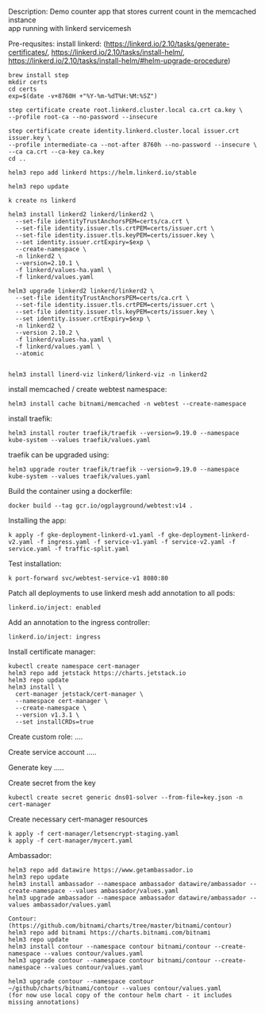 Description:
Demo counter app that stores current count in the memcached instance<br>
app running with linkerd servicemesh

Pre-requsites:
install linkerd: (https://linkerd.io/2.10/tasks/generate-certificates/,
  https://linkerd.io/2.10/tasks/install-helm/,
  https://linkerd.io/2.10/tasks/install-helm/#helm-upgrade-procedure)
```
brew install step
mkdir certs
cd certs
exp=$(date -v+8760H +"%Y-%m-%dT%H:%M:%SZ")

step certificate create root.linkerd.cluster.local ca.crt ca.key \
--profile root-ca --no-password --insecure

step certificate create identity.linkerd.cluster.local issuer.crt issuer.key \
--profile intermediate-ca --not-after 8760h --no-password --insecure \
--ca ca.crt --ca-key ca.key
cd ..

helm3 repo add linkerd https://helm.linkerd.io/stable

helm3 repo update

k create ns linkerd

helm3 install linkerd2 linkerd/linkerd2 \
  --set-file identityTrustAnchorsPEM=certs/ca.crt \
  --set-file identity.issuer.tls.crtPEM=certs/issuer.crt \
  --set-file identity.issuer.tls.keyPEM=certs/issuer.key \
  --set identity.issuer.crtExpiry=$exp \
  --create-namespace \
  -n linkerd2 \
  --version=2.10.1 \
  -f linkerd/values-ha.yaml \
  -f linkerd/values.yaml

helm3 upgrade linkerd2 linkerd/linkerd2 \
  --set-file identityTrustAnchorsPEM=certs/ca.crt \
  --set-file identity.issuer.tls.crtPEM=certs/issuer.crt \
  --set-file identity.issuer.tls.keyPEM=certs/issuer.key \
  --set identity.issuer.crtExpiry=$exp \
  -n linkerd2 \
  --version 2.10.2 \
  -f linkerd/values-ha.yaml \
  -f linkerd/values.yaml \
  --atomic


helm3 install linerd-viz linkerd/linkerd-viz -n linkerd2
```

install memcached / create webtest namespace:
```
helm3 install cache bitnami/memcached -n webtest --create-namespace
```

install traefik:
```
helm3 install router traefik/traefik --version=9.19.0 --namespace kube-system --values traefik/values.yaml
```
traefik can be upgraded using:
```
helm3 upgrade router traefik/traefik --version=9.19.0 --namespace kube-system --values traefik/values.yaml
```

Build the container using a dockerfile:
```
docker build --tag gcr.io/ogplayground/webtest:v14 .
```

Installing the app:
```
k apply -f gke-deployment-linkerd-v1.yaml -f gke-deployment-linkerd-v2.yaml -f ingress.yaml -f service-v1.yaml -f service-v2.yaml -f service.yaml -f traffic-split.yaml
```

Test installation:
```
k port-forward svc/webtest-service-v1 8080:80
```

Patch all deployments to use linkerd mesh add annotation to all pods:
```
linkerd.io/inject: enabled
```

Add an annotation to the ingress controller:
```
linkerd.io/inject: ingress
```

Install certificate manager:
```
kubectl create namespace cert-manager
helm3 repo add jetstack https://charts.jetstack.io
helm3 repo update
helm3 install \
  cert-manager jetstack/cert-manager \
  --namespace cert-manager \
  --create-namespace \
  --version v1.3.1 \
  --set installCRDs=true
```

Create custom role:
....

Create service account
.....

Generate key
.....

Create secret from the key
```
kubectl create secret generic dns01-solver --from-file=key.json -n cert-manager
```

Create necessary cert-manager resources
```
k apply -f cert-manager/letsencrypt-staging.yaml
k apply -f cert-manager/mycert.yaml
```

Ambassador:
```
helm3 repo add datawire https://www.getambassador.io
helm3 repo update
helm3 install ambassador --namespace ambassador datawire/ambassador --create-namespace --values ambassador/values.yaml
helm3 upgrade ambassador --namespace ambassador datawire/ambassador --values ambassador/values.yaml

Contour: (https://github.com/bitnami/charts/tree/master/bitnami/contour)
helm3 repo add bitnami https://charts.bitnami.com/bitnami
helm3 repo update
helm3 install contour --namespace contour bitnami/contour --create-namespace --values contour/values.yaml
helm3 upgrade contour --namespace contour bitnami/contour --create-namespace --values contour/values.yaml

helm3 upgrade contour --namespace contour ~/github/charts/bitnami/contour --values contour/values.yaml
(for now use local copy of the contour helm chart - it includes missing annotations)
